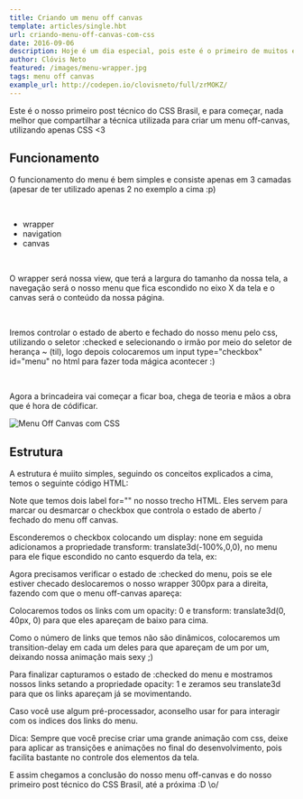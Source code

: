 ```yaml
---
title: Criando um menu off canvas
template: articles/single.hbt
url: criando-menu-off-canvas-com-css
date: 2016-09-06
description: Hoje é um dia especial, pois este é o primeiro de muitos exemplos "shows" que faremos utilizando apenas CSS3.
author: Clóvis Neto
featured: /images/menu-wrapper.jpg
tags: menu off canvas
example_url: http://codepen.io/clovisneto/full/zrMOKZ/
---
```


Este é o nosso primeiro post técnico do CSS Brasil, e para começar, nada melhor que compartilhar a técnica utilizada para criar um menu off-canvas, utilizando apenas CSS <3

## Funcionamento

O funcionamento do menu é bem simples e consiste apenas em 3 camadas (apesar de ter utilizado apenas 2 no exemplo a cima :p)

<br>

* <span class="green">wrapper</span>
* <span class="green">navigation</span>
* <span class="green">canvas</span>

<br>

O <span class="green">wrapper</span> será nossa view, que terá a largura do tamanho da nossa tela, a <span class="green">navegação</span> será o nosso menu que fica escondido no <span class="green">eixo X da tela</span> e o <span class="green">canvas</span> será o conteúdo da nossa página.

<br>

Iremos controlar o estado de aberto e fechado do nosso menu pelo css, utilizando o seletor <span class="green">:checked</span> e selecionando o irmão por meio do seletor de herança <span class="green">~</span> (til), logo depois colocaremos um <span class="green">input type="checkbox" id="menu"</span> no html para fazer toda mágica acontecer :)

<br>

Agora a brincadeira vai começar a ficar boa, chega de teoria e mãos a obra que é hora de códificar.

<img src="/images/menu-gif.gif" alt="Menu Off Canvas com CSS">

## Estrutura

A estrutura é muiito simples, seguindo os conceitos explicados a cima, temos o seguinte código HTML:

<script src="https://gist.github.com/clovisdasilvaneto/0e9bfa72ed31edba723dd73472e14b6d.js"></script>

Note que temos dois <span class="green">label for=""</span> no nosso trecho HTML. Eles servem para marcar ou desmarcar o checkbox que controla o estado de aberto / fechado do menu off canvas.

Esconderemos o checkbox colocando um <span class="green">display: none</span> em seguida adicionamos a propriedade <span class="green">transform: translate3d(-100%,0,0)</span>, no menu para ele fique escondido no canto esquerdo da tela, ex:

<script src="https://gist.github.com/clovisdasilvaneto/238aa51a573e978e012c4facdfef7c72.js"></script>

Agora precisamos verificar o estado de <span class="green">:checked</span> do menu, pois se ele estiver checado deslocaremos o nosso wrapper <span class="green">300px</span> para a direita, fazendo com que o menu off-canvas apareça:

<script src="https://gist.github.com/clovisdasilvaneto/5db3e4a93f2212291b5acd8dd78b744e.js"></script>

Colocaremos todos os links com um <span class="green">opacity: 0</span> e <span class="green">transform: translate3d(0, 40px, 0)</span> para que eles apareçam de baixo para cima.

<script src="https://gist.github.com/clovisdasilvaneto/a142aacd94c2daaf2f484cfeb61a1577.js"></script>

Como o número de links que temos não são dinâmicos, colocaremos um <span class="green">transition-delay</span> em cada um deles para que apareçam de um por um, deixando nossa animação mais sexy ;)

Para finalizar capturamos o estado de <span class="green">:checked</span> do menu e mostramos nossos links setando a propriedade <span class="green">opacity: 1</span> e zeramos seu <span class="green">translate3d</span> para que os links apareçam já se movimentando.

<script src="https://gist.github.com/clovisdasilvaneto/059cd2fbcd20100f425ea5fb59d4a1af.js"></script>

Caso você use algum pré-processador, aconselho usar <span class="green">for</span> para interagir com os indices dos links do menu.

<p class="citation">Dica: Sempre que você precise criar uma grande animação com css, deixe para aplicar as transições e animações no final do desenvolvimento, pois facilita bastante no controle dos elementos da tela.</p>

E assim chegamos a conclusão do nosso menu off-canvas e do nosso primeiro post técnico do CSS Brasil, até a próxima :D \o/

